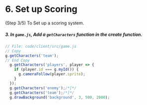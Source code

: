 # 6. Set up Scoring
 (Step 3/5) To Set up a scoring system.

##### 3. In `game.js`, Add a `getCharacters` function in the create _function_.

```javascript
// File: code/client/src/game.js
// Copy
g.getCharacters('team');
// End Copy
  g.getCharacters('players', player => {
    if (player.id === g.myId()) {
      g.cameraFollow(player.sprite);
    }
  });
  g.getCharacters('enemy');/*[*/
  g.getCharacters('team');/*]*/
  g.drawBackground('background', 3, 500, 2000);
```
